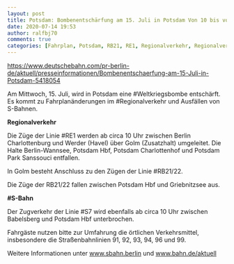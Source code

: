 ```yaml
---
layout: post
title: Potsdam: Bombenentschärfung am 15. Juli in Potsdam Von 10 bis voraussichtlich 15 Uhr Einschränkungen im Zugverkehr, aus DB
date: 2020-07-14 19:53
author: ralfbj70
comments: true
categories: [Fahrplan, Potsdam, RB21, RE1, Regionalverkehr, Regionalverkehr, S-Bahn, S7, Weltkriegsbombe]
---
```

https://www.deutschebahn.com/pr-berlin-de/aktuell/presseinformationen/Bombenentschaerfung-am-15-Juli-in-Potsdam-5418054

Am Mittwoch, 15. Juli, wird in Potsdam eine #Weltkriegsbombe entschärft. Es kommt zu Fahrplanänderungen im #Regionalverkehr und Ausfällen von S-Bahnen.

<strong>Regionalverkehr</strong>

Die Züge der Linie #RE1 werden ab circa 10 Uhr zwischen Berlin Charlottenburg und Werder (Havel) über Golm (Zusatzhalt) umgeleitet. Die Halte Berlin-Wannsee, Potsdam Hbf, Potsdam Charlottenhof und Potsdam Park Sanssouci entfallen.

In Golm besteht Anschluss zu den Zügen der Linie #RB21/22.

Die Züge der RB21/22 fallen zwischen Potsdam Hbf und Griebnitzsee aus.

<strong>#S-Bahn</strong>

Der Zugverkehr der Linie #S7 wird ebenfalls ab circa 10 Uhr zwischen Babelsberg und Potsdam Hbf unterbrochen.

Fahrgäste nutzen bitte zur Umfahrung die örtlichen Verkehrsmittel, insbesondere die Straßenbahnlinien 91, 92, 93, 94, 96 und 99.

Weitere Informationen unter <a href="http://www.sbahn.berlin/">www.sbahn.berlin</a> und <a href="http://www.bahn.de/aktuell" target="_blank" rel="noopener noreferrer">www.bahn.de/aktuell</a>
